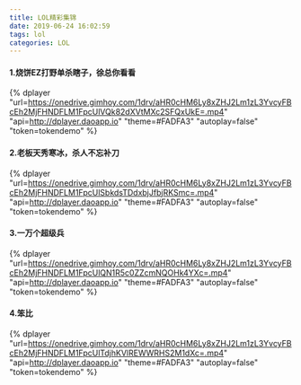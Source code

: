```yaml
---
title: LOL精彩集锦
date: 2019-06-24 16:02:59
tags: lol
categories: LOL
---
```


#### 1.烧饼EZ打野单杀瞎子，徐总你看看

{% dplayer "url=https://onedrive.gimhoy.com/1drv/aHR0cHM6Ly8xZHJ2Lm1zL3YvcyFBcEh2MjFHNDFLM1FpcUlVQk82dXVtMXc2SFQxUkE=.mp4" "api=http://dplayer.daoapp.io"  "theme=#FADFA3" "autoplay=false" "token=tokendemo" %}

#### 2.老板天秀寒冰，杀人不忘补刀

{% dplayer "url=https://onedrive.gimhoy.com/1drv/aHR0cHM6Ly8xZHJ2Lm1zL3YvcyFBcEh2MjFHNDFLM1FpcUlSbkdsTDdxbjJfbjRKSmc=.mp4" "api=http://dplayer.daoapp.io"  "theme=#FADFA3" "autoplay=false" "token=tokendemo" %}

#### 3.一万个超级兵

{% dplayer "url=https://onedrive.gimhoy.com/1drv/aHR0cHM6Ly8xZHJ2Lm1zL3YvcyFBcEh2MjFHNDFLM1FpcUlQN1R5c0ZZcmNQOHk4YXc=.mp4" "api=http://dplayer.daoapp.io"  "theme=#FADFA3" "autoplay=false" "token=tokendemo" %}

#### 4.笨比

{% dplayer "url=https://onedrive.gimhoy.com/1drv/aHR0cHM6Ly8xZHJ2Lm1zL3YvcyFBcEh2MjFHNDFLM1FpcUlTdjhKVlREWWRHS2M1dXc=.mp4" "api=http://dplayer.daoapp.io"  "theme=#FADFA3" "autoplay=false" "token=tokendemo" %}
